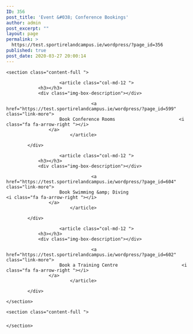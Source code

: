 ```yaml
---
ID: 356
post_title: 'Event &#038; Conference Bookings'
author: admin
post_excerpt: ""
layout: page
permalink: >
  https://test.sportirelandcampus.ie/wordpress/?page_id=356
published: true
post_date: 2020-03-27 20:00:14
---
```


    <section class="content-full ">
            
<div class="row">
	
<div class="col-md-4 ">
	<div class="image-box home-1">
    <div class="row  ">

        
                        <article class="col-md-12 ">
                <h3></h3>
                <div class="img-box-description"></div>

                                    <a href="https://test.sportirelandcampus.ie/wordpress/?page_id=599" class="link-more">
                        Book Conference Rooms                        <i class="fa fa-arrow-right "></i>
                    </a>
                            </article>

            </div>
</div></div>


<div class="col-md-4 ">
	<div class="image-box home-1">
    <div class="row  ">

        
                        <article class="col-md-12 ">
                <h3></h3>
                <div class="img-box-description"></div>

                                    <a href="https://test.sportirelandcampus.ie/wordpress/?page_id=604" class="link-more">
                        Book Swimming &amp; Diving                        <i class="fa fa-arrow-right "></i>
                    </a>
                            </article>

            </div>
</div></div>


<div class="col-md-4 ">
	<div class="image-box home-1">
    <div class="row  ">

        
                        <article class="col-md-12 ">
                <h3></h3>
                <div class="img-box-description"></div>

                                    <a href="https://test.sportirelandcampus.ie/wordpress/?page_id=602" class="link-more">
                        Book a Training Centre                        <i class="fa fa-arrow-right "></i>
                    </a>
                            </article>

            </div>
</div></div>

</div>

    </section>

    <section class="content-full ">
            
<div class="row">
	
<div class="col-md-12 ">
	<div class="row cta ">
	<div class="col-md-12 col-sm-12">
		<h5 class="no-underline"></h5>
		<p></p>
	</div>
	</div></div>

</div>


<div class="row">
	
<div class="col-md-4 ">
	</div>

</div>

    </section>


<!-- 7fa896a0e179cd2d1d7f9790b02df13b -->